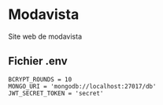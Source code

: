 # Modavista

Site web de modavista

## Fichier .env

```
BCRYPT_ROUNDS = 10
MONGO_URI = 'mongodb://localhost:27017/db'
JWT_SECRET_TOKEN = 'secret'
```
